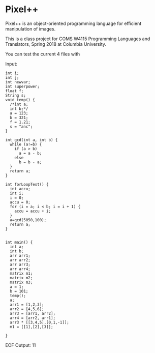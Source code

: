 # Pixel++

Pixel++ is an object-oriented programming language for efficient manipulation of images.

This is a class project for COMS W4115 Programming Languages and Translators, Spring 2018 at Columbia University.

You can test the current 4 files with 

Input:

	int i;
	int j;
	int newvar;
	int superpower;
	float f;
	String s;
	void temp() {
	  /*int a;
	  int b;*/
	  a = 123;
	  b = 321;
	  f = 1.21;
	  s = "anc";
	}

	int gcd(int a, int b) {
	  while (a!=b) {
	    if (a > b)
	      a = a - b;
	    else
	      b = b - a;
	  }
	  return a;
	}

	int forLoopTest() {
	  int accu;
	  int i;
	  i = 0;
	  accu = 0;
	  for (i = a; i < b; i = i + 1) {
	    accu = accu + i;
	  }
	  a=gcd(5050,100);
	  return a;
	}


	int main() {
	  int a;
	  int b;
	  arr arr1;
	  arr arr2;
	  arr arr3;
	  arr arr4; 
	  matrix m1;
	  matrix m2;
	  matrix m3;
	  a = 1;
	  b = 101;
	  temp();
	  a;
	  arr1 = [1,2,3];
	  arr2 = [4,5,6];
	  arr3 = [arr1, arr2];
	  arr4 = [arr2, arr1];
	  arr3 * [[3,4,5],[0,1,-1]];
	  m1 = [[1],[2],[3]];

	}




EOF
Output:
11

